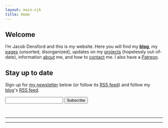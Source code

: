 ```yaml
---
layout: main.njk
title: Home
---
```


<div class="h-card">
  <a class="u-url" href="https://jacobdensford.com/" rel="me"/>
  <a href="https://post.lurk.org/@jacobdensford" rel="me"/>
  <a href="https://dice.camp/@cobb" rel="me"/>
  <a href="https://github.com/jacobdensford" rel="me"/>
  <a class="u-logo u-photo" href="/images/icon-full.png" rel="me"/>
  <a class="u-email" href="mailto:contact@jacobdensford.com" rel="me"></a>
</div>

<section>

## Welcome

I’m <span class="h-card" class="p-name">Jacob Densford</span> and this is my website. Here you will find my **[blog](https://blog.jacobdensford.com/)**, my [pages](/pages/) (unsorted, disorganized), updates on my [projects](/projects/) (hopelessly out-of-date), information [about](/about/) me, and how to [contact](/contact/) me. I also have a [Patreon](https://www.patreon.com/cobbland/).

</section>

<section>

## Stay up to date

Sign up for [my newsletter](https://buttondown.com/orbitaldetritus) below (or follow its [RSS feed](https://buttondown.email/jacobdensford/rss)) and follow my [blog](https://blog.jacobdensford.com/)'s [RSS feed](https://blog.jacobdensford.com/feed.rss).

<form
  action="https://buttondown.email/api/emails/embed-subscribe/jacobdensford"
  method="post"
  target="popupwindow"
  onsubmit="window.open('https://buttondown.email/jacobdensford', 'popupwindow')"
  class="embeddable-buttondown-form">

  <input type="email" name="email" id="bd-email" />

  <input type="submit" value="Subscribe" />

</form>

</section>

<br>
<hr/>

<section class='section woodpanel' id='woodpanel'>
  <div class='content'>
    <script type="text/javascript" src='https://woodpaneled.org/scripts/onionring-variables.js'></script>
    <script type="text/javascript" src="https://woodpaneled.org/scripts/onionring-widget.js"></script>
  </div>
</section>

<hr/>
